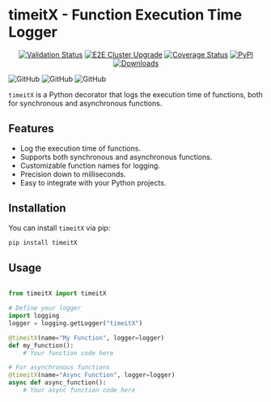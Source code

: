 # timeitX - Function Execution Time Logger

<p align="center">
<a href="https://github.com/aws-samples/eks-cluster-upgrade/actions/workflows/validate.yaml"><img alt="Validation Status" src="https://github.com/aws-samples/eks-cluster-upgrade/actions/workflows/validate.yaml/badge.svg?branch=main&event=push"></a>
<a href="https://github.com/aws-samples/eks-cluster-upgrade/actions/workflows/e2e-test.yaml"><img alt="E2E Cluster Upgrade" src="https://github.com/aws-samples/eks-cluster-upgrade/actions/workflows/e2e-test.yaml/badge.svg?branch=main"></a>
<a href="https://codecov.io/github/aws-samples/eks-cluster-upgrade?branch=main"><img alt="Coverage Status" src="https://codecov.io/github/aws-samples/eks-cluster-upgrade/coverage.svg?branch=main"></a>
<a href="https://pypi.org/project/eksupgrade/"><img alt="PyPI" src="https://img.shields.io/pypi/v/eksupgrade"></a>
<a href="https://pepy.tech/project/eksupgrade"><img alt="Downloads" src="https://pepy.tech/badge/eksupgrade"></a>
</p>


![GitHub](https://img.shields.io/github/license/nitishsaik/timeitX)
![GitHub](https://img.shields.io/github/issues/nitishsaik/timeitX)
![GitHub](https://img.shields.io/github/stars/nitishsaik/timeitX)

`timeitX` is a Python decorator that logs the execution time of functions, both for synchronous and asynchronous functions.

## Features

- Log the execution time of functions.
- Supports both synchronous and asynchronous functions.
- Customizable function names for logging.
- Precision down to milliseconds.
- Easy to integrate with your Python projects.

## Installation

You can install `timeitX` via pip:

```bash
pip install timeitX
```

## Usage

```python

from timeitX import timeitX

# Define your logger
import logging
logger = logging.getLogger("timeitX")

@timeitX(name="My Function", logger=logger)
def my_function():
    # Your function code here

# For asynchronous functions
@timeitX(name="Async Function", logger=logger)
async def async_function():
    # Your async function code here

```
